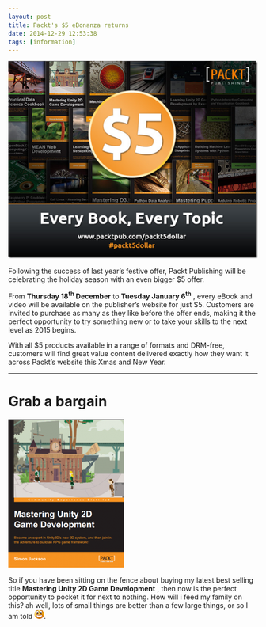 ```yaml
---
layout: post
title: Packt's $5 eBonanza returns
date: 2014-12-29 12:53:38
tags: [information]
---
```


[![image](/assets/img/wordpress/2014/12/image6.png "image")](http://bit.ly/1w1Vkps)

 

Following the success of last year’s festive offer, Packt Publishing will be celebrating the holiday season with an even bigger $5 offer.

From **Thursday 18<sup>th</sup> December** to **Tuesday January 6<sup>th</sup>** , every eBook and video will be available on the publisher’s website for just $5. Customers are invited to purchase as many as they like before the offer ends, making it the perfect opportunity to try something new or to take your skills to the next level as 2015 begins.

With all $5 products available in a range of formats and DRM-free, customers will find great value content delivered exactly how they want it across Packt’s website this Xmas and New Year.

* * *

# Grab a bargain

[![FrontCover](/assets/img/wordpress/2014/10/FrontCover-234x300.png)](http://darkgenesis.zenithmoon.com/portfolio/mastering-unity-2d-game-development/ "Mastering Unity 2D Game Development")

 

So if you have been sitting on the fence about buying my latest best selling title **Mastering Unity 2D Game Development** , then now is the perfect opportunity to pocket it for next to nothing. How will i feed my family on this? ah well, lots of small things are better than a few large things, or so I am told ![Open-mouthed smile](/assets/img/wordpress/2014/12/wlEmoticon-openmouthedsmile2.png).

